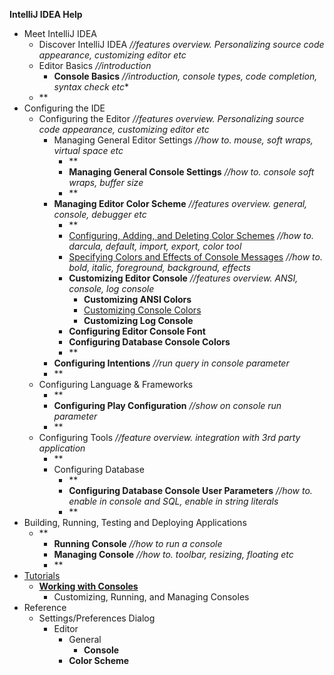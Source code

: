 

**IntelliJ IDEA Help**

 - Meet IntelliJ IDEA	
 	 - Discover IntelliJ IDEA *//features overview. Personalizing source code appearance, customizing editor etc*
	 - Editor Basics *//introduction*
		 - **Console Basics** *//introduction, console types, code completion, syntax check etc** 	 
	 - **	 
 - Configuring the IDE
	 - Configuring the Editor *//features overview. Personalizing source code appearance, customizing editor etc*
		 - Managing General Editor Settings *//how to. mouse, soft wraps, virtual space etc*
			 - **
			 - **Managing General Console Settings** *//how to. console soft wraps, buffer size*
			 - **
		 - **Managing Editor Color Scheme** *//features overview. general, console, debugger etc*
			 - **
			 - [Configuring, Adding, and Deleting Color Schemes](Scheme.md) *//how to. darcula, default, import, export, color tool*
			 - [Specifying Colors and Effects of Console Messages](ColorTool.md) *//how to. bold, italic, foreground, background, effects*
			 - **Customizing Editor Console** *//features overview. ANSI, console, log console*
				 - **Customizing ANSI Colors**
				 - [Customizing Console Colors](ConsoleColor.md)
				 - **Customizing Log Console**
			 - **Configuring Editor Console Font**
			 - **Configuring Database Console Colors**
			- **
		- **Configuring Intentions** *//run query in console parameter*
		- **
	- Configuring Language & Frameworks
		- **
		- **Configuring Play Configuration** *//show on console run parameter*
		- **
	- Configuring Tools *//feature overview. integration with 3rd party application*
		- **
		- Configuring Database 
			- **
			- **Configuring Database Console User Parameters** *//how to. enable in console and SQL, enable in string literals*
			- **
- Building, Running, Testing and Deploying Applications
	- **
		- **Running Console** *//how to run a console*
		- **Managing Console** *//how to. toolbar, resizing, floating etc*
		- **
 - [Tutorials](Tutorials.md)
 	 - **[Working with Consoles](Console.md)**
	 	- Customizing, Running, and Managing Consoles
 - Reference
 	 - Settings/Preferences Dialog
	 	 - Editor
		 	 - General
			 	 - **Console**
			 - **Color Scheme**
 



